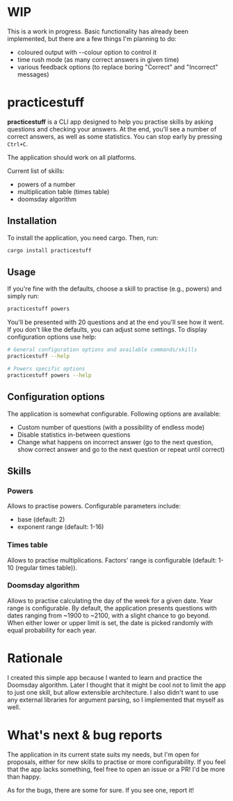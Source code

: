# WIP

This is a work in progress. Basic functionality has already been implemented, but there are a few things I'm planning to do:

- coloured output with --colour option to control it
- time rush mode (as many correct answers in given time)
- various feedback options (to replace boring "Correct" and "Incorrect" messages)

# practicestuff

**practicestuff** is a CLI app designed to help you practise skills by asking questions and checking your answers. At the end, you'll see a number of correct answers, as well as some statistics. You can stop early by pressing `Ctrl+C`.

The application should work on all platforms.

Current list of skills:

- powers of a number
- multiplication table (times table)
- doomsday algorithm

## Installation

To install the application, you need cargo. Then, run:

```bash
cargo install practicestuff
```

## Usage

If you're fine with the defaults, choose a skill to practise (e.g., powers) and simply run:

```bash
practicestuff powers
```

You'll be presented with 20 questions and at the end you'll see how it went. If you don't like the defaults, you can adjust some settings. To display configuration options use help:

```bash
# General configuration options and available commands/skills
practicestuff --help

# Powers specific options
practicestuff powers --help
```

## Configuration options

The application is somewhat configurable. Following options are available:

- Custom number of questions (with a possibility of endless mode)
- Disable statistics in-between questions
- Change what happens on incorrect answer (go to the next question, show correct answer and go to the next question or repeat until correct)

## Skills

### Powers

Allows to practise powers. Configurable parameters include:

- base (default: 2)
- exponent range (default: 1-16)

### Times table

Allows to practise multiplications. Factors' range is configurable (default: 1-10 (regular times table)).

### Doomsday algorithm

Allows to practise calculating the day of the week for a given date. Year range is configurable. By default, the application presents questions with dates ranging from ~1900 to ~2100, with a slight chance to go beyond. When either lower or upper limit is set, the date is picked randomly with equal probability for each year.

# Rationale

I created this simple app because I wanted to learn and practice the Doomsday algorithm. Later I thought that it might be cool not to limit the app to just one skill, but allow extensible architecture. I also didn't want to use any external libraries for argument parsing, so I implemented that myself as well.


# What's next & bug reports

The application in its current state suits my needs, but I'm open for proposals, either for new skills to practise or more configurability. If you feel that the app lacks something, feel free to open an issue or a PR! I'd be more than happy.

As for the bugs, there are some for sure. If you see one, report it!
